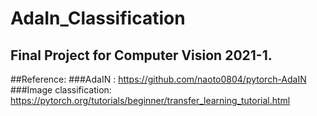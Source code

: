 # AdaIn_Classification

## Final Project for Computer Vision 2021-1.

##Reference: 
###AdaIN : https://github.com/naoto0804/pytorch-AdaIN
###Image classification: https://pytorch.org/tutorials/beginner/transfer_learning_tutorial.html
